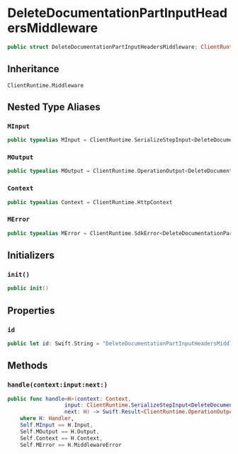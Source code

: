 # DeleteDocumentationPartInputHeadersMiddleware

``` swift
public struct DeleteDocumentationPartInputHeadersMiddleware: ClientRuntime.Middleware 
```

## Inheritance

`ClientRuntime.Middleware`

## Nested Type Aliases

### `MInput`

``` swift
public typealias MInput = ClientRuntime.SerializeStepInput<DeleteDocumentationPartInput>
```

### `MOutput`

``` swift
public typealias MOutput = ClientRuntime.OperationOutput<DeleteDocumentationPartOutputResponse>
```

### `Context`

``` swift
public typealias Context = ClientRuntime.HttpContext
```

### `MError`

``` swift
public typealias MError = ClientRuntime.SdkError<DeleteDocumentationPartOutputError>
```

## Initializers

### `init()`

``` swift
public init() 
```

## Properties

### `id`

``` swift
public let id: Swift.String = "DeleteDocumentationPartInputHeadersMiddleware"
```

## Methods

### `handle(context:input:next:)`

``` swift
public func handle<H>(context: Context,
                  input: ClientRuntime.SerializeStepInput<DeleteDocumentationPartInput>,
                  next: H) -> Swift.Result<ClientRuntime.OperationOutput<DeleteDocumentationPartOutputResponse>, MError>
    where H: Handler,
    Self.MInput == H.Input,
    Self.MOutput == H.Output,
    Self.Context == H.Context,
    Self.MError == H.MiddlewareError
```
